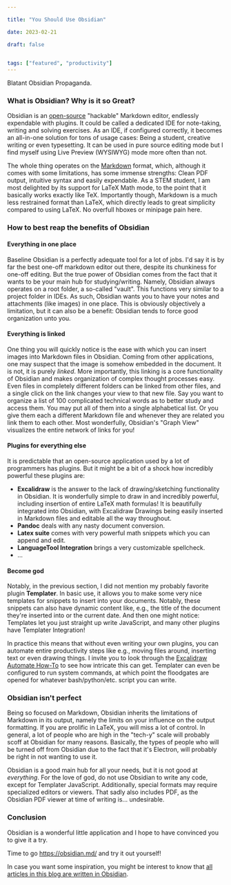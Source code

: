```yaml
---

title: "You Should Use Obsidian"

date: 2023-02-21

draft: false

  
tags: ["featured", "productivity"]
---
```

Blatant Obsidian Propaganda.


### What is Obsidian? Why is it so Great?
Obsidian is an [open-source](https://github.com/obsidianmd) "hackable" Markdown editor, endlessly expendable with plugins. It could be called a dedicated IDE for note-taking, writing and solving exercises. As an IDE, if configured correctly, it becomes an all-in-one solution for tons of usage cases: Being a student, creative writing or even typesetting. It can be used in pure source editing mode but I find myself using Live Preview (WYSIWYG) mode more often than not.

The whole thing operates on the [Markdown](https://en.wikipedia.org/wiki/Markdown) format, which, although it comes with some limitations, has some immense strengths: Clean PDF output, intuitive syntax and easily expendable. As a STEM student, I am most delighted by its support for LaTeX Math mode, to the point that it basically works exactly like TeX. Importantly though, Markdown is a much less restrained format than LaTeX, which directly leads to great simplicity compared to using LaTeX. No overfull hboxes or minipage pain here.


### How to best reap the benefits of Obsidian

#### Everything in one place
Baseline Obsidian is a perfectly adequate tool for a lot of jobs. I'd say it is by far the best one-off markdown editor out there, despite its chunkiness for one-off editing. But the true power of Obsidian comes from the fact that it wants to be your main hub for studying/writing. Namely, Obsidian always operates on a root folder, a so-called "vault". This functions very similar to a project folder in IDEs. As such, Obsidian wants you to have your notes and attachments (like images) in one place. This is obviously objectively a limitation, but it can also be a benefit: Obsidian tends to force good organization unto you.

#### Everything is linked
One thing you will quickly notice is the ease with which you can insert images into Markdown files in Obsidian. Coming from other applications, one may suspect that the image is somehow embedded in the document. It is not, it is purely *linked*. More importantly, this linking is a core functionality of Obsidian and makes organization of complex thought processes easy. Even files in completely different folders can be linked from other files, and a single click on the link changes your view to that new file. Say you want to organize a list of 100 complicated technical words as to better study and access them. You may put all of them into a single alphabetical list. Or you give them each a different Markdown file and whenever they are related you link them to each other. Most wonderfully, Obsidian's "Graph View" visualizes the entire network of links for you!

#### Plugins for everything else
It is predictable that an open-source application used by a lot of programmers has plugins. But it might be a bit of a shock how incredibly powerful these plugins are:
- **Excalidraw** is the answer to the lack of drawing/sketching functionality in Obsidian. It is wonderfully simple to draw in and incredibly powerful, including insertion of entire LaTeX math formulas! It is beautifully integrated into Obsidian, with Excalidraw Drawings being easily inserted in Markdown files and editable all the way throughout.
- **Pandoc** deals with any nasty document conversion.
- **Latex suite** comes with very powerful math snippets which you can append and edit.
- **LanguageTool Integration** brings a very customizable spellcheck.
- ...

#### Become god
Notably, in the previous section, I did not mention my probably favorite plugin **Templater**. In basic use, it allows you to make some very nice templates for snippets to insert into your documents. Notably, these snippets can also have dynamic content like, e.g., the title of the document they're inserted into or the current date. And then one might notice: Templates let you just straight up write JavaScript, and many other plugins have Templater Integration!

In practice this means that without even writing your own plugins, you can automate entire productivity steps like e.g., moving files around, inserting text or even drawing things. I invite you to look through the [Excalidraw Automate How-To](https://zsviczian.github.io/obsidian-excalidraw-plugin/) to see how intricate this can get. Templater can even be configured to run system commands, at which point the floodgates are opened for whatever bash/python/etc. script you can write.


### Obsidian isn't perfect 
Being so focused on Markdown, Obsidian inherits the limitations of Markdown in its output, namely the limits on your influence on the output formatting. If you are prolific in LaTeX, you will miss a lot of control. In general, a lot of people who are high in the "tech-y" scale will probably scoff at Obsidian for many reasons. Basically, the types of people who will be turned off from Obsidian due to the fact that it's Electron, will probably be right in not wanting to use it.

Obsidian is a good main hub for all your needs, but it is not good at *everything*. For the love of god, do not use Obsidian to write any code, except for Templater JavaScript. Additionally, special formats may require specialized editors or viewers. That sadly also includes PDF, as the Obsidian PDF viewer at time of writing is... undesirable.

### Conclusion
Obsidian is a wonderful little application and I hope to have convinced you to give it a try.

Time to go https://obsidian.md/ and try it out yourself!


In case you want some inspiration, you might be interest to know that [all articles in this blog are written in Obsidian](https://chluebi.com/posts/howblogobsidianxhugo/).